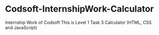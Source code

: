 # Codsoft-InternshipWork-Calculator
Internship Work of Codsoft 
This is Level 1 Task 3 
Calculator (HTML, CSS and JavaScript)
